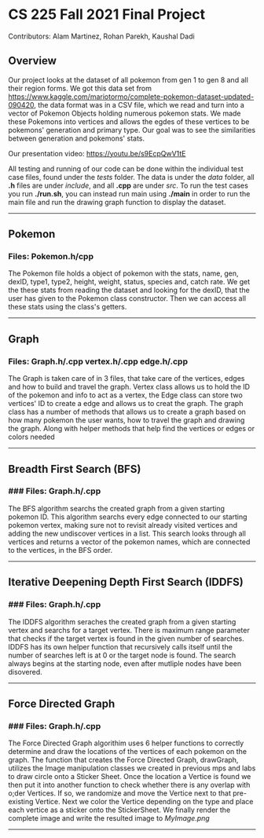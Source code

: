 # CS 225 Fall 2021 Final Project
Contributors: Alam Martinez, Rohan Parekh, Kaushal Dadi

## Overview
Our project looks at the dataset of all pokemon from gen 1 to gen 8 and all their region forms. We got this data set from https://www.kaggle.com/mariotormo/complete-pokemon-dataset-updated-090420, the data format was in a CSV file, which we read and turn into a vector of Pokemon Objects holding numerous pokemon stats. We made these Pokemons into vertices and allows the egdes of these vertices to be pokemons' generation and primary type. Our goal was to see the similarities between generation and pokemons' stats.

Our presentation video: https://youtu.be/s9EcpQwV1tE 

All testing and running of our code can be done within the individual test case files, found under the *tests* folder. The data is under the *data* folder, all **.h** files are under *include*, and all **.cpp** are under *src*. To run the test cases you run **./run.sh**, you can instead run main using **./main** in order to run the main file and run the drawing graph function to display the dataset.
- - - -
## Pokemon 
### Files: Pokemon.h/cpp

The Pokemon file holds a object of pokemon with the stats, name, gen, dexID, type1, type2, height, weight, status, species and, catch rate. We get the these stats from reading the dataset and looking for the dexID,  that the user has given to the Pokemon class constructor. Then we can access all these stats using the class's getters.
- - - -
## Graph
### Files: Graph.h/.cpp vertex.h/.cpp edge.h/.cpp

The Graph is taken care of in 3 files, that take care of the vertices, edges and how to build and travel the graph. Vertex class allows us to hold the ID of the pokemon and info to act as a vertex, the Edge class can store two vertices' ID to create a edge and allows us to creat the graph. The graph class has a number of methods that allows us to create a graph based on how many pokemon the user wants, how to travel the graph and drawing the graph. Along with helper methods that help find the vertices or edges or colors needed
- - - -
## Breadth First Search (BFS)
### ### Files: Graph.h/.cpp

The BFS algorithm searchs the created graph from a given starting pokemon ID. This algorithm searchs every edge connected to our starting pokemon vertex, making sure not to revisit already visited vertices and adding the new undiscover vertices in a list. This search looks through all vertices and returns a vector of the pokemon names, which are connected to the vertices, in the BFS order. 
- - - -
## Iterative Deepening Depth First Search (IDDFS)
### ### Files: Graph.h/.cpp

The IDDFS algorithm seraches the created graph from a given starting vertex and searchs for a target vertex. There is maximum range parameter that checks if the target vertex is found in the given number of searches. IDDFS has its own helper function that recursively calls itself until the number of searches left is at 0 or the target node is found. The search always begins at the starting node, even after mutliple nodes have been disovered.

- - - -
## Force Directed Graph
### ### Files: Graph.h/.cpp

The Force Directed Graph algorithim uses 6 helper functions to correctly determine and draw the locations of the vertices of each pokemon on the graph. The function that creates the Force Directed Graph, drawGraph, utilizes the Image manipulation classes we created in previous mps and labs to draw circle onto a Sticker Sheet. Once the location a Vertice is found we then put it into another function to check whether there is any overlap with o;der Vertices. If so, we randomize and move the Vertice next to that pre-existing Vertice. Next we color the Vertice depending on the type and place each vertice as a sticker onto the StickerSheet. We finally render the complete image and write the resulted image to *MyImage.png*

- - - -
